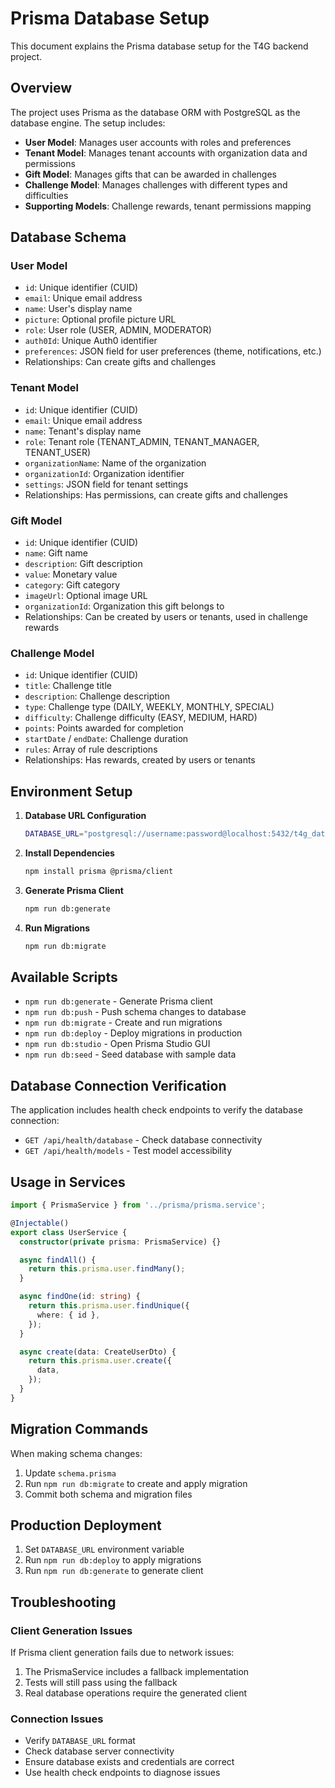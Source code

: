 # Prisma Database Setup

This document explains the Prisma database setup for the T4G backend project.

## Overview

The project uses Prisma as the database ORM with PostgreSQL as the database engine. The setup includes:

- **User Model**: Manages user accounts with roles and preferences
- **Tenant Model**: Manages tenant accounts with organization data and permissions
- **Gift Model**: Manages gifts that can be awarded in challenges
- **Challenge Model**: Manages challenges with different types and difficulties
- **Supporting Models**: Challenge rewards, tenant permissions mapping

## Database Schema

### User Model
- `id`: Unique identifier (CUID)
- `email`: Unique email address
- `name`: User's display name
- `picture`: Optional profile picture URL
- `role`: User role (USER, ADMIN, MODERATOR)
- `auth0Id`: Unique Auth0 identifier
- `preferences`: JSON field for user preferences (theme, notifications, etc.)
- Relationships: Can create gifts and challenges

### Tenant Model
- `id`: Unique identifier (CUID)
- `email`: Unique email address
- `name`: Tenant's display name
- `role`: Tenant role (TENANT_ADMIN, TENANT_MANAGER, TENANT_USER)
- `organizationName`: Name of the organization
- `organizationId`: Organization identifier
- `settings`: JSON field for tenant settings
- Relationships: Has permissions, can create gifts and challenges

### Gift Model
- `id`: Unique identifier (CUID)
- `name`: Gift name
- `description`: Gift description
- `value`: Monetary value
- `category`: Gift category
- `imageUrl`: Optional image URL
- `organizationId`: Organization this gift belongs to
- Relationships: Can be created by users or tenants, used in challenge rewards

### Challenge Model
- `id`: Unique identifier (CUID)
- `title`: Challenge title
- `description`: Challenge description
- `type`: Challenge type (DAILY, WEEKLY, MONTHLY, SPECIAL)
- `difficulty`: Challenge difficulty (EASY, MEDIUM, HARD)
- `points`: Points awarded for completion
- `startDate` / `endDate`: Challenge duration
- `rules`: Array of rule descriptions
- Relationships: Has rewards, created by users or tenants

## Environment Setup

1. **Database URL Configuration**
   ```bash
   DATABASE_URL="postgresql://username:password@localhost:5432/t4g_database?schema=public"
   ```

2. **Install Dependencies**
   ```bash
   npm install prisma @prisma/client
   ```

3. **Generate Prisma Client**
   ```bash
   npm run db:generate
   ```

4. **Run Migrations**
   ```bash
   npm run db:migrate
   ```

## Available Scripts

- `npm run db:generate` - Generate Prisma client
- `npm run db:push` - Push schema changes to database
- `npm run db:migrate` - Create and run migrations
- `npm run db:deploy` - Deploy migrations in production
- `npm run db:studio` - Open Prisma Studio GUI
- `npm run db:seed` - Seed database with sample data

## Database Connection Verification

The application includes health check endpoints to verify the database connection:

- `GET /api/health/database` - Check database connectivity
- `GET /api/health/models` - Test model accessibility

## Usage in Services

```typescript
import { PrismaService } from '../prisma/prisma.service';

@Injectable()
export class UserService {
  constructor(private prisma: PrismaService) {}

  async findAll() {
    return this.prisma.user.findMany();
  }

  async findOne(id: string) {
    return this.prisma.user.findUnique({
      where: { id },
    });
  }

  async create(data: CreateUserDto) {
    return this.prisma.user.create({
      data,
    });
  }
}
```

## Migration Commands

When making schema changes:

1. Update `schema.prisma`
2. Run `npm run db:migrate` to create and apply migration
3. Commit both schema and migration files

## Production Deployment

1. Set `DATABASE_URL` environment variable
2. Run `npm run db:deploy` to apply migrations
3. Run `npm run db:generate` to generate client

## Troubleshooting

### Client Generation Issues
If Prisma client generation fails due to network issues:
1. The PrismaService includes a fallback implementation
2. Tests will still pass using the fallback
3. Real database operations require the generated client

### Connection Issues
- Verify `DATABASE_URL` format
- Check database server connectivity
- Ensure database exists and credentials are correct
- Use health check endpoints to diagnose issues